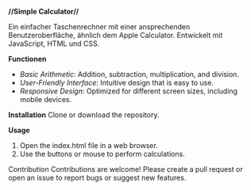 **//Simple Calculator//**

Ein einfacher Taschenrechner mit einer ansprechenden Benutzeroberfläche, ähnlich dem Apple Calculator. Entwickelt mit JavaScript, HTML und CSS.

**Functionen**
- *Basic Arithmetic*: Addition, subtraction, multiplication, and division.
- *User-Friendly Interface*: Intuitive design that is easy to use.
- *Responsive Design*: Optimized for different screen sizes, including mobile devices.

**Installation**
Clone or download the repository.

**Usage**
1. Open the index.html file in a web browser.
2. Use the buttons or mouse to perform calculations.

Contribution
Contributions are welcome! Please create a pull request or open an issue to report bugs or suggest new features.
